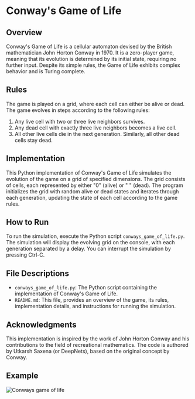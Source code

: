# Conway's Game of Life

## Overview

Conway's Game of Life is a cellular automaton devised by the British mathematician John Horton Conway in 1970. It is a zero-player game, meaning that its evolution is determined by its initial state, requiring no further input. Despite its simple rules, the Game of Life exhibits complex behavior and is Turing complete.

## Rules

The game is played on a grid, where each cell can either be alive or dead. The game evolves in steps according to the following rules:

1. Any live cell with two or three live neighbors survives.
2. Any dead cell with exactly three live neighbors becomes a live cell.
3. All other live cells die in the next generation. Similarly, all other dead cells stay dead.

## Implementation

This Python implementation of Conway's Game of Life simulates the evolution of the game on a grid of specified dimensions. The grid consists of cells, each represented by either "0" (alive) or " " (dead). The program initializes the grid with random alive or dead states and iterates through each generation, updating the state of each cell according to the game rules.

## How to Run

To run the simulation, execute the Python script `conways_game_of_life.py`. The simulation will display the evolving grid on the console, with each generation separated by a delay. You can interrupt the simulation by pressing Ctrl-C.

## File Descriptions

- `conways_game_of_life.py`: The Python script containing the implementation of Conway's Game of Life.
- `README.md`: This file, provides an overview of the game, its rules, implementation details, and instructions for running the simulation.

## Acknowledgments

This implementation is inspired by the work of John Horton Conway and his contributions to the field of recreational mathematics. The code is authored by Utkarsh Saxena (or DeepNets), based on the original concept by Conway.

## Example
![Conways game of life](https://github.com/DeepNets-US/Big-Small-Python-Projects/assets/118154709/32f5f84d-63ef-433d-b5d9-e1be09b1ee59)
